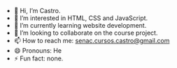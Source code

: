 - 👋 Hi, I’m Castro.
- 👀 I’m interested in HTML, CSS and JavaScript.
- 🌱 I’m currently learning website development.
- 💞️ I’m looking to collaborate on the course project.
- 📫 How to reach me: senac.cursos.castro@gmail.com
- 😄 Pronouns: He
- ⚡ Fun fact: none.

<!---
ProjetoKa/ProjetoKa is a ✨ special ✨ repository because its `README.md` (this file) appears on your GitHub profile.
You can click the Preview link to take a look at your changes.
--->
